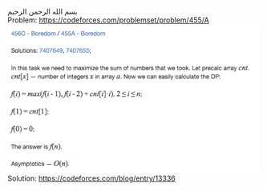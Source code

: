 بسم الله الرحمن الرحيم
<br />
Problem: https://codeforces.com/problemset/problem/455/A
![GitHub Logo](proof.png) <br/>
Solution: https://codeforces.com/blog/entry/13336
